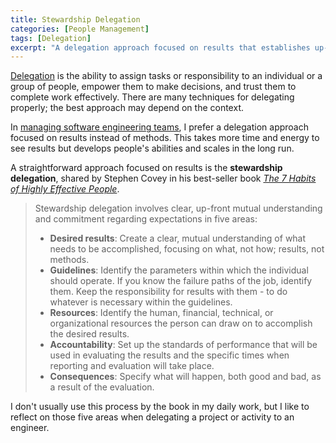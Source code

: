 ```yaml
---
title: Stewardship Delegation
categories: [People Management]
tags: [Delegation]
excerpt: "A delegation approach focused on results that establishes up-front mutual understanding and commitment regarding expectations in five areas: desired results, guidelines, resources, accountability, and consequences."
---
```


[Delegation](/mgmt/people/delegation) is the ability to assign tasks or responsibility to an individual or a group of people, empower them to make decisions, and trust them to complete work effectively. There are many techniques for delegating properly; the best approach may depend on the context.

In [managing software engineering teams](/mgmt/sem), I prefer a delegation approach focused on results instead of methods. This takes more time and energy to see results but develops people's abilities and scales in the long run.

A straightforward approach focused on results is the **stewardship delegation**, shared by Stephen Covey in his best-seller book *[The 7 Habits of Highly Effective People](/book/the-7-habits-of-highly-effective-people)*.

> Stewardship delegation involves clear, up-front mutual understanding and commitment regarding expectations in five areas:
> - **Desired results**: Create a clear, mutual understanding of what needs to be accomplished, focusing on what, not how; results, not methods.
> - **Guidelines**: Identify the parameters within which the individual should operate. If you know the failure paths of the job, identify them. Keep the responsibility for results with them - to do whatever is necessary within the guidelines.
> - **Resources**: Identify the human, financial, technical, or organizational resources the person can draw on to accomplish the desired results.
> - **Accountability**: Set up the standards of performance that will be used in evaluating the results and the specific times when reporting and evaluation will take place.
> - **Consequences**: Specify what will happen, both good and bad, as a result of the evaluation.

I don't usually use this process by the book in my daily work, but I like to reflect on those five areas when delegating a project or activity to an engineer.